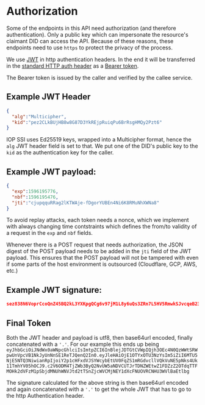 # Authorization

Some of the endpoints in this API need authorization (and therefore authentication). Only a public key which can impersonate the resource's claimant DID can access the API. Because of these reasons, these endpoints need to use `https` to protect the privacy of the process.

We use [JWT](https://jwt.io) in http authentication headers. In the end it will be transferred in the [standard HTTP auth header](https://developer.mozilla.org/en-US/docs/Web/HTTP/Headers/Authorization) as a [Bearer token](https://tools.ietf.org/html/rfc6750).

The Bearer token is issued by the caller and verified by the callee service.

## Example JWT Header

```json
{
  "alg":"Multicipher",
  "kid":"pez2CLkBUjHB8w8G87D3YkREjpRuiqPu6BrRsgHMQy2Pzt6"
}
```

IOP SSI uses Ed25519 keys, wrapped into a Multicipher format, hence the `alg` JWT header field is set to that. We put one of the DID's public key to the `kid` as the authentication key for the caller.

## Example JWT payload:

```json
{
  "exp":1596195776,
  "nbf":1596195476,
  "jti":"cjupqquRRag2lKTWAje-fDgorYUBEn4Ni6K8RMuNhXWNa8"
}
```

To avoid replay attacks, each token needs a nonce, which we implement with always changing time contstraints which defines the from/to validity of a request in the `exp` and `nbf` fields.

Whenever there is a POST request that needs authorization, the JSON digest of the POST payload needs to be added in the `jti` field of the JWT payload. This ensures that the POST payload will not be tampered with even if some parts of the host environment is outsourced (Cloudflare, GCP, AWS, etc.)

## Example JWT signature:

```json
sez838N6VoprCcoQnZ45BQ2kL3YXKpgQCg6v97jM1L8y6uQs3ZRn7L5HV5RmwkSJvcqeB23DcWWpST9TB4u7YYAhKen
```

## Final Token

Both the JWT header and payload is utf8, then base64url encoded, finally concatenated with a `'.'`. For our example this ends up being `eyJhbGciOiJNdWx0aWNpcGhlciIsImtpZCI6InBlejJDTGtCVWpIQjh3OEc4N0QzWWtSRWpwUnVpcVB1NkJyUnNnSE1ReTJQenQ2In0.eyJleHAiOjE1OTYxOTU3NzYsIm5iZiI6MTU5NjE5NTQ3NiwianRpIjoiY2p1cHFxdVJSYWcybEtUV0FqZS1mRGdvcllVQkVuNE5pNks4Uk11TmhYV05hOCJ9.c2V6ODM4TjZWb3ByQ2NvUW5aNDVCUTJrTDNZWEtwZ1FDZzZ2OTdqTTFMOHk2dVFzM1pSbjdMNUhWNVJtd2tTSnZjcWVCMjNEY1dXcFNUOVRCNHU3WVlBaEtlbg`

The signature calculated for the above string is then base64url encoded and again concatenated with a `'.'` to get the whole JWT that has to go to the http Authentication header.